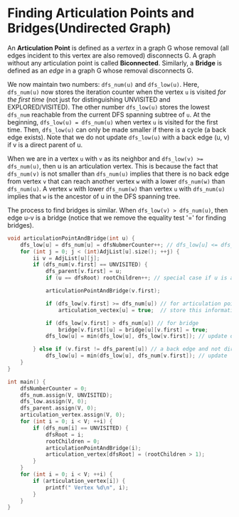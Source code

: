 # Finding Articulation Points and Bridges(Undirected Graph)

An **Articulation Point** is defined as a *vertex* in a graph G whose removal (all edges incident to this vertex are also removed) disconnects G. A graph without any articulation point is called **Biconnected**. Similarly, a **Bridge** is defined as an *edge* in a graph G whose removal disconnects G.

We now maintain two numbers: `dfs_num(u)` and `dfs_low(u)`. Here, `dfs_num(u)` now stores the iteration counter when  the vertex `u` is visited *for the first time* (not just for distinguishing UNVISITED and EXPLORED/VISITED). The other number `dfs_low(u)` stores the lowest `dfs_num` reachable from the current DFS spanning subtree of `u`. At the beginning, `dfs_low(u) = dfs_num(u)` when vertex `u` is visited for the first time. Then, `dfs_low(u)` can only be made smaller if there is a cycle (a back edge exists). Note that we do not update `dfs_low(u)` with a back edge (u, v) if v is a direct parent of u.

When we are in a vertex `u` with `v` as its neighbor and `dfs_low(v) >= dfs_num(u)`, then u is an articulation vertex. This is because the fact that `dfs_num(v)` is not smaller than `dfs_num(u)` implies that there is no back edge from vertex `v`  that can reach another vertex `w` with a lower `dfs_num(w)` than `dfs_num(u)`. A vertex `w` with lower `dfs_num(w)` than vertex `u` with `dfs_num(u)` implies that `w` is the ancestor of u in the DFS spanning tree.

The process to find bridges is similar. When `dfs_low(v) > dfs_num(u)`, then edge u-v is a bridge (notice that we remove the equality test '=' for  finding bridges).

```cpp
void articulationPointAndBridge(int u) {
    dfs_low[u] = dfs_num[u] = dfsNubmerCounter++; // dfs_low[u] <= dfs_num[u]
    for (int j = 0; j < (int)AdjList[u].size(); ++j) {
        ii v = AdjList[u][j];
        if (dfs_num[v.first] == UNVISITED) {
            dfs_parent[v.first] = u;
            if (u == dfsRoot) rootChildren++; // special case if u is a root

            articulationPointAndBridge(v.first);

            if (dfs_low[v.first] >= dfs_num[u]) // for articulation point
                articulation_vectex[u] = true;  // store this information first

            if (dfs_low[v.first] > dfs_num[u]) // for bridge
                bridge[v.first][u] = bridge[u][v.first] = true;
            dfs_low[u] = min(dfs_low[u], dfs_low[v.first]); // update dfs_low

        } else if (v.first != dfs_parent[u]) // a back edge and not direct cycle
            dfs_low[u] = min(dfs_low[u], dfs_num[v.first]); // update
    }
}

int main() {
    dfsNumberCounter = 0;
    dfs_num.assign(V, UNVISITED);
    dfs_low.assign(V, 0);
    dfs_parent.assign(V, 0);
    articulation_vertex.assign(V, 0);
    for (int i = 0; i < V; ++i) {
		if (dfs_num[i] == UNVISITED) {
			dfsRoot = i;
			rootChildren = 0;
			articulationPointAndBridge(i);
			articulation_vertex[dfsRoot] = (rootChildren > 1);
		}
    }
	for (int i = 0; i < V; ++i) {
		if (articulation_vertex[i]) {
			printf(" Vertex %d\n", i);
		}
	}
}
```
